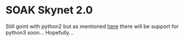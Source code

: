# SOAK Skynet 2.0

Still goint with python2 but as mentioned [here](http://flask-socketio.readthedocs.org/en/latest/)
there will be support for python3 soon... Hopefully...
